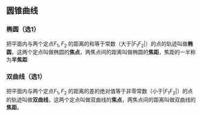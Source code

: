 ## 圆锥曲线

### 椭圆（选1）

把平面内与两个定点$F_1,F_2$ 的距离的和等于常数（大于$|F_1F_2|$）的点的轨迹叫做**椭圆**，这两个定点叫做椭圆的**焦点**，两焦点间的距离叫做椭圆的**焦距**，焦距的一半称为**半焦距**



### 双曲线（选1）

把平面内与两个定点$F_1,F_2$ 的距离的差的绝对值等于非零常数（小于$|F_1F_2|$）的点的轨迹叫做**双曲线**，这两个定点叫做双曲线的**焦点**，两焦点间的距离叫做双曲线的**焦距**。
